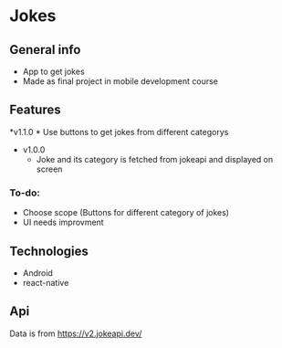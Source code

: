 # Jokes



## General info
* App to get jokes
* Made as final project in mobile development course
	
## Features
*v1.1.0
	* Use buttons to get jokes from different categorys
* v1.0.0
	* Joke and its category is fetched from jokeapi and displayed on screen
### To-do:
 * Choose scope (Buttons for different category of jokes)
 * UI needs improvment

  
## Technologies
* Android
* react-native

## Api
Data is from https://v2.jokeapi.dev/
